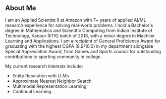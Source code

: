 ## About Me

I am an Applied Scientist II at Amazon with 7+ years of applied AI/ML research experience for solving real-world problems. I hold a Bachelor's degree in Mathematics and Scientific Computing from Indian Institute of Technology, Kanpur (IITK) batch of 2018, with a minor degree in Machine Learning and Applications. I am a recipient of General Proficiency Award for graduating with the highest CGPA (8.9/10.0) in my department alongside Special Appreciation Award, from Games and Sports council for outstanding contributions to sporting community in college.

My current research interests include:
- Entity Resolution with LLMs
- Approximate Nearest Neighbor Search
- Multimodal Representation Learning
- Continual Learning